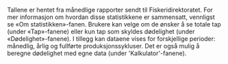 Tallene er hentet fra månedlige rapporter sendt til Fiskeridirektoratet.
For mer informasjon om hvordan disse statistikkene er sammensatt, vennligst se
«Om statistikken»-fanen. Brukere kan velge om de ønsker å se totale tap (under «Tap»-fanene)
eller kun tap som skyldes dødelighet (under «Dødelighet»-fanene).
I tillegg kan dataene vises for forskjellige perioder: månedlig,
årlig og fullførte produksjonssykluser. Det er også mulig å beregne dødelighet
med egne data (under 'Kalkulator'-fanene).